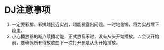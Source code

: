 # DJ注意事项
1. 一定要彩排。彩排越接近实战，越能暴露出问题。一时地偷懒，将为实战埋下隐患。
2. 小心播放器的断点续播功能，正式放音乐时，没有从头开始播放。∴会议开始前，要确保所有待放歌曲下一次打开都是从头开始播放。
